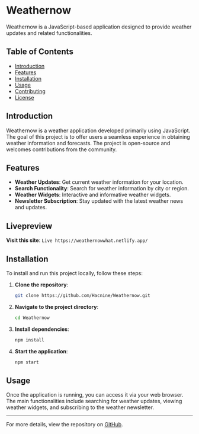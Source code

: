# Weathernow

Weathernow is a JavaScript-based application designed to provide weather updates and related functionalities.

## Table of Contents
- [Introduction](#introduction)
- [Features](#features)
- [Installation](#installation)
- [Usage](#usage)
- [Contributing](#contributing)
- [License](#license)

## Introduction

Weathernow is a weather application developed primarily using JavaScript. The goal of this project is to offer users a seamless experience in obtaining weather information and forecasts. The project is open-source and welcomes contributions from the community.

## Features

- **Weather Updates**: Get current weather information for your location.
- **Search Functionality**: Search for weather information by city or region.
- **Weather Widgets**: Interactive and informative weather widgets.
- **Newsletter Subscription**: Stay updated with the latest weather news and updates.

## Livepreview
**Visit this site**:
    ```Live https://weathernowwhat.netlify.app/
    ```

## Installation

To install and run this project locally, follow these steps:

1. **Clone the repository**:
    ```bash
    git clone https://github.com/Hacnine/Weathernow.git
    ```

2. **Navigate to the project directory**:
    ```bash
    cd Weathernow
    ```

3. **Install dependencies**:
    ```bash
    npm install
    ```

4. **Start the application**:
    ```bash
    npm start
    ```

## Usage

Once the application is running, you can access it via your web browser. The main functionalities include searching for weather updates, viewing weather widgets, and subscribing to the weather newsletter.


---

For more details, view the repository on [GitHub](https://github.com/Hacnine/Weathernow).
